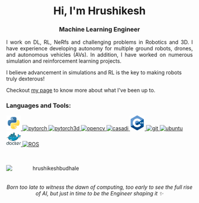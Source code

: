 <h1 align="center">Hi, I'm Hrushikesh</h1>
<h3 align="center">Machine Learning Engineer</h3>

<p align="justify">
I work on DL, RL, NeRfs and challenging problems in Robotics and 3D. 
I have experience developing autonomy for multiple ground robots, drones, and autonomous vehicles (AVs).
In addition, I have worked on numerous simulation and reinforcement learning projects.

I believe advancement in simulations and RL is the key to making robots truly dexterous!
</p>

<p>
Checkout <a href="https://hrushikeshbudhale.github.io/" target=“_blank” >my page</a> to know more about what I've been up to.
</p>

<h3 align="left">Languages and Tools:</h3>
<p align="left"> 
<a href="https://www.python.org" target="_blank" rel="noreferrer"> <img src="https://raw.githubusercontent.com/devicons/devicon/master/icons/python/python-original.svg" alt="python" width="40" height="40"/> </a>
<a href="https://pytorch.org/" target="_blank" rel="noreferrer"> <img src="https://upload.wikimedia.org/wikipedia/commons/thumb/1/10/PyTorch_logo_icon.svg/992px-PyTorch_logo_icon.svg.png?20200318225611" alt="pytorch" width="35" height="40"/> </a>
<a href="https://pytorch3d.org/" target="_blank" rel="noreferrer"> <img src="https://pytorch3d.org/img/pytorch3dfavicon.png" alt="pytorch3d" width="40" height="40"/> </a> 
<a href="https://opencv.org/" target="_blank" rel="noreferrer"> <img src="https://www.vectorlogo.zone/logos/opencv/opencv-icon.svg" alt="opencv" width="40" height="40"/> </a> 
<a href="https://web.casadi.org/" target="_blank" rel="noreferrer"> <img src="https://avatars.githubusercontent.com/u/2479573?s=200&v=4" alt="casadi" width="40" height="40"/> </a> 
<a href="https://www.w3schools.com/cpp/" target="_blank" rel="noreferrer"> <img src="https://raw.githubusercontent.com/devicons/devicon/master/icons/cplusplus/cplusplus-original.svg" alt="cplusplus" width="40" height="40"/> </a> 
<a href="https://git-scm.com/" target="_blank" rel="noreferrer"> <img src="https://www.vectorlogo.zone/logos/git-scm/git-scm-icon.svg" alt="git" width="40" height="40"/> </a> 
<a href="https://www.linux.org/" target="_blank" rel="noreferrer"> <img src="https://upload.wikimedia.org/wikipedia/commons/thumb/7/7b/Ubuntu-logo-no-wordmark-solid-o-2022.svg/1024px-Ubuntu-logo-no-wordmark-solid-o-2022.svg.png?20231007192122" alt="ubuntu" width="40" height="40"/> </a>
<a href="https://www.docker.com/" target="_blank" rel="noreferrer"> <img src="https://raw.githubusercontent.com/devicons/devicon/master/icons/docker/docker-original-wordmark.svg" alt="docker" width="40" height="40"/> </a>
<a href="https://www.ros.org/" target="_blank" rel="noreferrer"> <img align="bottom" src="https://upload.wikimedia.org/wikipedia/commons/b/bb/Ros_logo.svg" alt="ROS" width="70" height="40"/> </a> 
</p>
<br><br>
<div align="center">
<img align="left" src="https://github-readme-stats.vercel.app/api?username=hrushikeshbudhale&rank_icon=github&show_icons=true&locale=en&theme=dark" alt="hrushikeshbudhale" width="50%"/>
<div>
<br><br><br>
<i>Born too late to witness the dawn of computing, too early to see the full rise of AI, but just in time to be the Engineer shaping it ✨</i>
